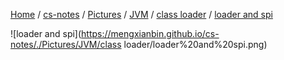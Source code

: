 [Home](https://mengxianbin.github.io) /
[cs-notes](https://mengxianbin.github.io/cs-notes/site) /
[Pictures](https://mengxianbin.github.io/cs-notes/site/Pictures) /
[JVM](https://mengxianbin.github.io/cs-notes/site/Pictures/JVM) /
[class loader](https://mengxianbin.github.io/cs-notes/site/Pictures/JVM/class%20loader) /
[loader and spi](https://mengxianbin.github.io/cs-notes/site/Pictures/JVM/class%20loader/loader%20and%20spi)

![loader and spi](https://mengxianbin.github.io/cs-notes/./Pictures/JVM/class loader/loader%20and%20spi.png)